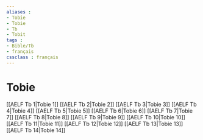 ```yaml
---
aliases : 
- Tobie
- Tobie
- Tb
- Tobit
tags : 
- Bible/Tb
- français
cssclass : français
---
```


# Tobie

[[AELF Tb 1|Tobie 1]]
[[AELF Tb 2|Tobie 2]]
[[AELF Tb 3|Tobie 3]]
[[AELF Tb 4|Tobie 4]]
[[AELF Tb 5|Tobie 5]]
[[AELF Tb 6|Tobie 6]]
[[AELF Tb 7|Tobie 7]]
[[AELF Tb 8|Tobie 8]]
[[AELF Tb 9|Tobie 9]]
[[AELF Tb 10|Tobie 10]]
[[AELF Tb 11|Tobie 11]]
[[AELF Tb 12|Tobie 12]]
[[AELF Tb 13|Tobie 13]]
[[AELF Tb 14|Tobie 14]]
